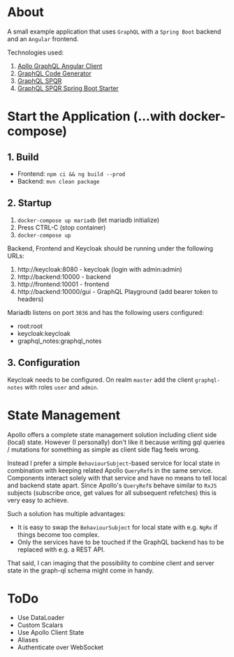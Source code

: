 # About

A small example application that uses `GraphQL` with a `Spring Boot` backend and an `Angular` frontend.

Technologies used:
1. [Apllo GraphQL Angular Client](https://www.apollographql.com/docs/angular/)
2. [GraphQL Code Generator](https://graphql-code-generator.com/)
3. [GraphQL SPQR](https://github.com/leangen/graphql-spqr)
4. [GraphQL SPQR Spring Boot Starter](https://github.com/leangen/graphql-spqr-spring-boot-starter)

# Start the Application (...with docker-compose)
## 1. Build

- Frontend: `npm ci && ng build --prod`
- Backend: `mvn clean package`

## 2. Startup

1. `docker-compose up mariadb` (let mariadb initialize)
2. Press CTRL-C (stop container)
3. `docker-compose up`

Backend, Frontend and Keycloak should be running under the following URLs:
1. http://keycloak:8080 - keycloak (login with admin:admin)
2. http://backend:10000 - backend
3. http://frontend:10001 - frontend
4. http://backend:10000/gui - GraphQL Playground (add bearer token to headers)

Mariadb listens on port `3036` and has the following users configured:
- root:root
- keycloak:keycloak
- graphql_notes:graphql_notes


## 3. Configuration

Keycloak needs to be configured. On realm `master` add the client `graphql-notes` with roles `user` and `admin`.

# State Management
Apollo offers a complete state management solution including client side (local) state. 
However (I personally) don't like it because writing gql queries / mutations for something as simple as client side flag feels wrong.

Instead I prefer a simple `BehaviourSubject`-based service for local state in combination with keeping related Apollo `QueryRef`s in the same service. Components interact solely with that service and have no means to tell local and backend state apart. Since Apollo's `QueryRef`s behave similar to `RxJS` subjects (subscribe once, get values for all subsequent refetches) this is very easy to achieve. 

Such a solution has multiple advantages:
- It is easy to swap the `BehaviourSubject` for local state with e.g. `NgRx` if things become too complex.
- Only the services have to be touched if the GraphQL backend has to be replaced with e.g. a REST API.

That said, I can imaging that the possibility to combine client and server state in the graph-ql schema might come in handy.


# ToDo
- Use DataLoader
- Custom Scalars
- Use Apollo Client State
- Aliases
- Authenticate over WebSocket

